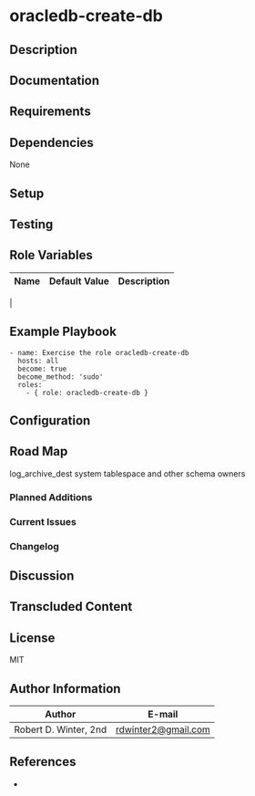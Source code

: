 oracledb-create-db
=============

## Description

## Documentation

## Requirements

## Dependencies

None

## Setup

## Testing

## Role Variables

| Name | Default Value | Description |
|------|---------------|-------------|
|

## Example Playbook

```{.yml}
- name: Exercise the role oracledb-create-db
  hosts: all
  become: true
  become_method: 'sudo'
  roles:
    - { role: oracledb-create-db }
```

## Configuration

## Road Map

log_archive_dest
system tablespace and other schema owners


### Planned Additions

### Current Issues

### Changelog

## Discussion

## Transcluded Content

## License

MIT

## Author Information

| Author                | E-mail               |
|-----------------------|----------------------|
| Robert D. Winter, 2nd |  rdwinter2@gmail.com |

## References

*
